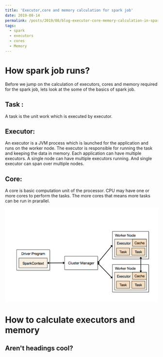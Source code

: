 ```yaml
---
title: 'Executor,core and memory calculation for spark job'
date: 2019-08-14
permalink: /posts/2019/08/blog-executor-core-memory-calculation-in-spark/
tags:
  - spark
  - executors
  - cores
  - Memory
---
```

How spark job runs?
======
Before we jump on the calculation of executors, cores and memory required for the spark job, lets look at the some of the basics of spark job.

Task :
------
A task is the unit work which is executed by executor.

Executor:
-------
An executor is a JVM process which is launched for the application and runs on the worker node. The executor is responsible for running the task and keeping the data in memory. Each application can have multiple executors. A single node can have multiple executors running. And single executor can span over multiple nodes.

Core:
--
A core is basic computation unit of the processor. CPU may have one or more cores to perform the tasks. The more cores that means more tasks can be run in prarallel.

![spark-job](/images/spark-job.png)
 

How to calculate executors and memory
======

Aren't headings cool?
------
